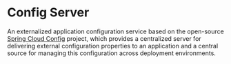 # Config Server
An externalized application configuration service based on the open-source [Spring Cloud Config](https://spring.io/projects/spring-cloud-config) project,
which provides a centralized server for delivering external configuration properties to an application and a central source for managing this configuration across deployment environments.
